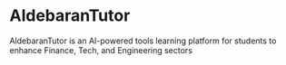 # AldebaranTutor

AldebaranTutor is an AI-powered tools learning platform for students to enhance Finance, Tech, and Engineering sectors


